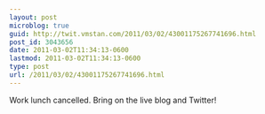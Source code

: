 ```yaml
---
layout: post
microblog: true
guid: http://twit.vmstan.com/2011/03/02/43001175267741696.html
post_id: 3043656
date: 2011-03-02T11:34:13-0600
lastmod: 2011-03-02T11:34:13-0600
type: post
url: /2011/03/02/43001175267741696.html
---
```

Work lunch cancelled. Bring on the live blog and Twitter!
